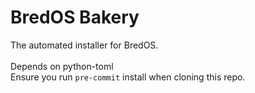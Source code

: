 # BredOS Bakery

The automated installer for BredOS.<br />
<br />
Depends on python-toml<br />
Ensure you run <code>pre-commit</code> install when cloning this repo.<br />
